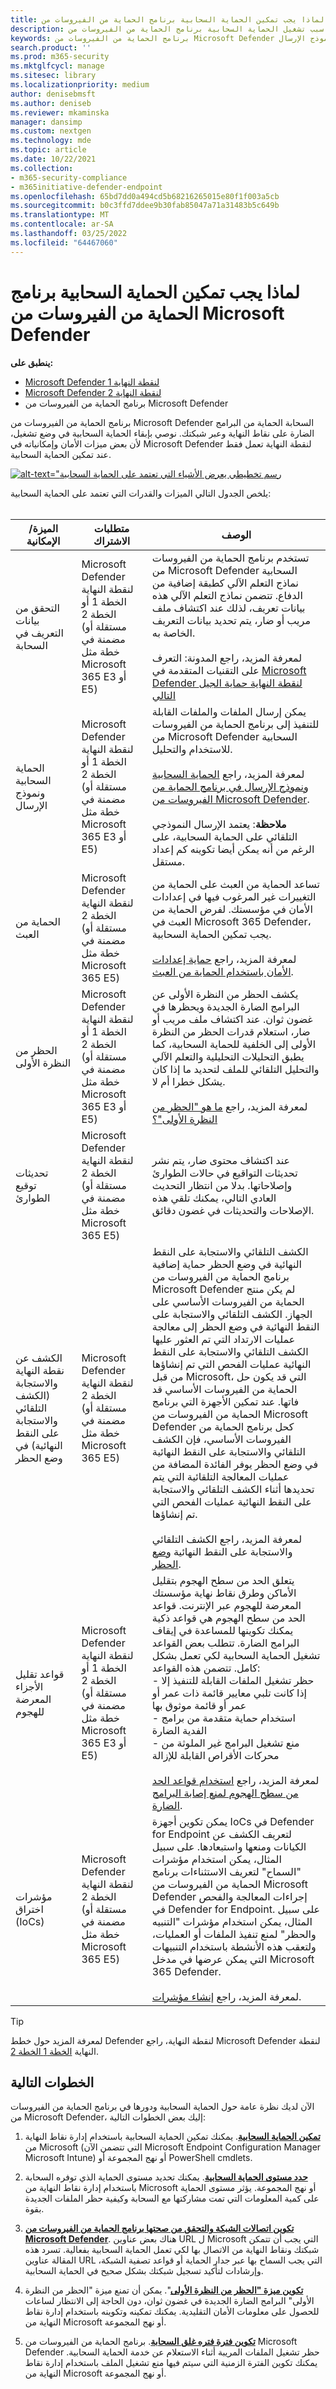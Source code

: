 ```yaml
---
title: لماذا يجب تمكين الحماية السحابية برنامج الحماية من الفيروسات من Microsoft Defender
description: تعرف على سبب تشغيل الحماية السحابية برنامج الحماية من الفيروسات من Microsoft Defender. فهي تساعد العديد من ميزات الأمان في Microsoft Defender لنقطة النهاية العمل
keywords: برنامج الحماية من الفيروسات من Microsoft Defender حماية السحابة وميزات الأمان ونموذج الإرسال
search.product: ''
ms.prod: m365-security
ms.mktglfcycl: manage
ms.sitesec: library
ms.localizationpriority: medium
author: denisebmsft
ms.author: deniseb
ms.reviewer: mkaminska
manager: dansimp
ms.custom: nextgen
ms.technology: mde
ms.topic: article
ms.date: 10/22/2021
ms.collection:
- m365-security-compliance
- m365initiative-defender-endpoint
ms.openlocfilehash: 65bd7dd0a494cd5b68216265015e80f1f003a5cb
ms.sourcegitcommit: b0c3ffd7ddee9b30fab85047a71a31483b5c649b
ms.translationtype: MT
ms.contentlocale: ar-SA
ms.lasthandoff: 03/25/2022
ms.locfileid: "64467060"
---
```

# <a name="why-cloud-protection-should-be-enabled-for-microsoft-defender-antivirus"></a>لماذا يجب تمكين الحماية السحابية برنامج الحماية من الفيروسات من Microsoft Defender

**ينطبق على:**

- [Microsoft Defender لنقطة النهاية 1](https://go.microsoft.com/fwlink/p/?linkid=2154037)
- [Microsoft Defender لنقطة النهاية 2](https://go.microsoft.com/fwlink/p/?linkid=2154037)
- برنامج الحماية من الفيروسات من Microsoft Defender

برنامج الحماية من الفيروسات من Microsoft Defender السحابة الحماية من البرامج الضارة على نقاط النهاية وعبر شبكتك. نوصي بإبقاء الحماية السحابية في وضع تشغيل، لأن بعض ميزات الأمان وإمكانياته في Microsoft Defender لنقطة النهاية تعمل فقط عند تمكين الحماية السحابية. 

[![alt-text="رسم تخطيطي يعرض الأشياء التي تعتمد على الحماية السحابية](images/mde-cloud-protection.png#lightbox)](enable-cloud-protection-microsoft-defender-antivirus.md)

يلخص الجدول التالي الميزات والقدرات التي تعتمد على الحماية السحابية: <br/><br/>

| الميزة/الإمكانية  | متطلبات الاشتراك |  الوصف  |
|---------|---------|--------|
| التحقق من بيانات التعريف في السحابة  | Microsoft Defender لنقطة النهاية الخطة 1 أو الخطة 2 (مستقلة أو مضمنة في خطة مثل Microsoft 365 E3 أو E5) | تستخدم برنامج الحماية من الفيروسات من Microsoft Defender السحابية نماذج التعلم الآلي كطبقة إضافية من الدفاع. تتضمن نماذج التعلم الآلي هذه بيانات تعريف، لذلك عند اكتشاف ملف مريب أو ضار، يتم تحديد بيانات التعريف الخاصة به. <br/><br/>لمعرفة المزيد، راجع المدونة: التعرف على التقنيات المتقدمة في [Microsoft Defender لنقطة النهاية حماية الجيل التالي](https://www.microsoft.com/security/blog/2019/06/24/inside-out-get-to-know-the-advanced-technologies-at-the-core-of-microsoft-defender-atp-next-generation-protection/)  |
| الحماية السحابية ونموذج الإرسال | Microsoft Defender لنقطة النهاية الخطة 1 أو الخطة 2 (مستقلة أو مضمنة في خطة مثل Microsoft 365 E3 أو E5) | يمكن إرسال الملفات والملفات القابلة للتنفيذ إلى برنامج الحماية من الفيروسات من Microsoft Defender السحابية للاستخدام والتحليل. <br/><br/>لمعرفة المزيد، راجع [الحماية السحابية ونموذج الإرسال في برنامج الحماية من الفيروسات من Microsoft Defender](cloud-protection-microsoft-antivirus-sample-submission.md).<br/><br/>**ملاحظة**: يعتمد الإرسال النموذجي التلقائي على الحماية السحابية، على الرغم من أنه يمكن أيضا تكوينه كم إعداد مستقل.         |
| الحماية من العبث | Microsoft Defender لنقطة النهاية الخطة 2 (مستقلة أو مضمنة في خطة مثل Microsoft 365 E5) | تساعد الحماية من العبث على الحماية من التغييرات غير المرغوب فيها في إعدادات الأمان في مؤسستك. لفرض الحماية من العبث في Microsoft 365 Defender، يجب تمكين الحماية السحابية. <br/><br/>لمعرفة المزيد، راجع [حماية إعدادات الأمان باستخدام الحماية من العبث](prevent-changes-to-security-settings-with-tamper-protection.md).        |
| الحظر من النظرة الأولى | Microsoft Defender لنقطة النهاية الخطة 1 أو الخطة 2 (مستقلة أو مضمنة في خطة مثل Microsoft 365 E3 أو E5) | يكشف الحظر من النظرة الأولى عن البرامج الضارة الجديدة ويحظرها في غضون ثوان. عند اكتشاف ملف مريب أو ضار، استعلام قدرات الحظر من النظرة الأولى إلى الخلفية للحماية السحابية، كما يطبق التحليلات التحليلية والتعلم الآلي والتحليل التلقائي للملف لتحديد ما إذا كان يشكل خطرا أم لا.<br/><br/>لمعرفة المزيد، راجع [ما هو "الحظر من النظرة الأولى"؟](configure-block-at-first-sight-microsoft-defender-antivirus.md#what-is-block-at-first-sight)   |
| تحديثات توقيع الطوارئ | Microsoft Defender لنقطة النهاية الخطة 2 (مستقلة أو مضمنة في خطة مثل Microsoft 365 E5) | عند اكتشاف محتوى ضار، يتم نشر تحديثات التواقيع في حالات الطوارئ وإصلاحاتها. بدلا من انتظار التحديث العادي التالي، يمكنك تلقي هذه الإصلاحات والتحديثات في غضون دقائق.   |
| الكشف عن نقطة النهاية والاستجابة (الكشف التلقائي والاستجابة على النقط النهائية) في وضع الحظر | Microsoft Defender لنقطة النهاية الخطة 2 (مستقلة أو مضمنة في خطة مثل Microsoft 365 E5) | الكشف التلقائي والاستجابة على النقط النهائية في وضع الحظر حماية إضافية برنامج الحماية من الفيروسات من Microsoft Defender لم يكن منتج الحماية من الفيروسات الأساسي على الجهاز. الكشف التلقائي والاستجابة على النقط النهائية في وضع الحظر إلى معالجة عمليات الارتداد التي تم العثور عليها الكشف التلقائي والاستجابة على النقط النهائية عمليات الفحص التي تم إنشاؤها من قبل Microsoft، التي قد يكون حل الحماية من الفيروسات الأساسي قد فاتها. عند تمكين الأجهزة التي برنامج الحماية من الفيروسات من Microsoft Defender كحل برنامج الحماية من الفيروسات الأساسي، فإن الكشف التلقائي والاستجابة على النقط النهائية في وضع الحظر يوفر الفائدة المضافة من عمليات المعالجة التلقائية التي يتم تحديدها أثناء الكشف التلقائي والاستجابة على النقط النهائية عمليات الفحص التي تم إنشاؤها. <br/><br/>لمعرفة المزيد، راجع الكشف التلقائي والاستجابة على النقط النهائية [وضع الحظر](edr-in-block-mode.md).|
| قواعد تقليل الأجزاء المعرضة للهجوم | Microsoft Defender لنقطة النهاية الخطة 1 أو الخطة 2 (مستقلة أو مضمنة في خطة مثل Microsoft 365 E3 أو E5) | يتعلق الحد من سطح الهجوم بتقليل الأماكن وطرق نقاط نهاية مؤسستك المعرضة للهجوم عبر الإنترنت. قواعد الحد من سطح الهجوم هي قواعد ذكية يمكنك تكوينها للمساعدة في إيقاف البرامج الضارة. تتطلب بعض القواعد تشغيل الحماية السحابية لكي تعمل بشكل كامل. تتضمن هذه القواعد: <br/>- حظر تشغيل الملفات القابلة للتنفيذ إلا إذا كانت تلبي معايير قائمة ذات عمر أو عمر أو قائمة موثوق بها <br/>- استخدام حماية متقدمة من برامج الفدية الضارة <br/>- منع تشغيل البرامج غير الملوثة من محركات الأقراص القابلة للإزالة <br/><br/>لمعرفة المزيد، راجع [استخدام قواعد الحد من سطح الهجوم لمنع إصابة البرامج الضارة](attack-surface-reduction.md).  |
| مؤشرات اختراق (IoCs) | Microsoft Defender لنقطة النهاية الخطة 2 (مستقلة أو مضمنة في خطة مثل Microsoft 365 E5) | يمكن تكوين أجهزة IoCs في Defender for Endpoint لتعريف الكشف عن الكيانات ومنعها واستبعادها. على سبيل المثال، يمكن استخدام مؤشرات "السماح" لتعريف الاستثناءات برنامج الحماية من الفيروسات من Microsoft Defender إجراءات المعالجة والفحص في Defender for Endpoint. على سبيل المثال، يمكن استخدام مؤشرات "التنبيه والحظر" لمنع تنفيذ الملفات أو العمليات، ولتعقب هذه الأنشطة باستخدام التنبيهات التي يمكن عرضها في مدخل Microsoft 365 Defender. <br/><br/>لمعرفة المزيد، راجع [إنشاء مؤشرات](manage-indicators.md).    |

> [!TIP]
> لمعرفة المزيد حول خطط Defender لنقطة النهاية، راجع Microsoft Defender لنقطة النهاية [الخطة 1 الخطة 2](defender-endpoint-plan-1-2.md).

## <a name="next-steps"></a>الخطوات التالية

الآن لديك نظرة عامة حول الحماية السحابية ودورها في برنامج الحماية من الفيروسات من Microsoft Defender، إليك بعض الخطوات التالية:

1. **[تمكين الحماية السحابية](enable-cloud-protection-microsoft-defender-antivirus.md)**. يمكنك تمكين الحماية السحابية باستخدام إدارة نقاط النهاية من Microsoft (التي تتضمن الآن Microsoft Endpoint Configuration Manager Microsoft Intune) أو نهج المجموعة أو PowerShell cmdlets.

2. **[حدد مستوى الحماية السحابية](specify-cloud-protection-level-microsoft-defender-antivirus.md)**. يمكنك تحديد مستوى الحماية الذي توفره السحابة باستخدام إدارة نقاط النهاية من Microsoft أو نهج المجموعة. يؤثر مستوى الحماية على كمية المعلومات التي تمت مشاركتها مع السحابة وكيفية حظر الملفات الجديدة بقوة.

3. **[تكوين اتصالات الشبكة والتحقق من صحتها برنامج الحماية من الفيروسات من Microsoft Defender](configure-network-connections-microsoft-defender-antivirus.md)**. هناك بعض عناوين URL ل Microsoft التي يجب أن تتمكن شبكتك ونقاط النهاية من الاتصال بها لكي تعمل الحماية السحابية بفعالية. تسرد هذه المقالة عناوين URL التي يجب السماح بها عبر جدار الحماية أو قواعد تصفية الشبكة، وإرشادات لتأكيد تسجيل شبكتك بشكل صحيح في الحماية السحابية.

4. **[تكوين ميزة "الحظر من النظرة الأولى](configure-block-at-first-sight-microsoft-defender-antivirus.md)**". يمكن أن تمنع ميزة "الحظر من النظرة الأولى" البرامج الضارة الجديدة في غضون ثوان، دون الحاجة إلى الانتظار لساعات للحصول على معلومات الأمان التقليدية. يمكنك تمكينه وتكوينه باستخدام إدارة نقاط النهاية من Microsoft أو نهج المجموعة.

5. **[تكوين فترة فتره غلق السحابة](configure-cloud-block-timeout-period-microsoft-defender-antivirus.md)**. برنامج الحماية من الفيروسات من Microsoft Defender حظر تشغيل الملفات المريبة أثناء الاستعلام عن خدمة الحماية السحابية. يمكنك تكوين الفترة الزمنية التي سيتم فيها منع تشغيل الملف باستخدام إدارة نقاط النهاية من Microsoft أو نهج المجموعة.
